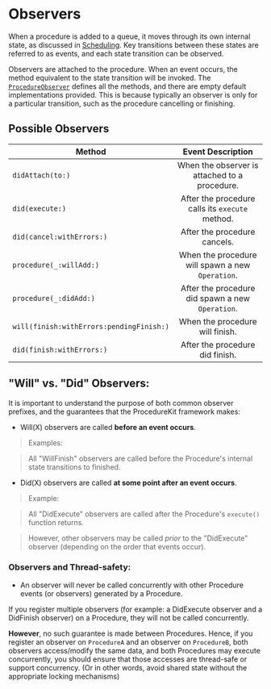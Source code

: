 # Observers

When a procedure is added to a queue, it moves through its own internal state, as discussed in [Scheduling](Classes\Scheduling.html). Key transitions between these states are referred to as events, and each state transition can be observed.

Observers are attached to the procedure. When an event occurs, the method equivalent to the state transition will be invoked. The [`ProcedureObserver`](Protocols\ProcedureObserver.html) defines all the methods, and there are empty default implementations provided. This is because typically an observer is only for a particular transition, such as the procedure cancelling or finishing.

## Possible Observers

| Method   | Event Description |
|----------------|:--------------------------:|
| `didAttach(to:)` | When the observer is attached to a procedure. |
| `did(execute:)`  | After the procedure calls its `execute` method. |
| `did(cancel:withErrors:)`  | After the procedure cancels. |
| `procedure(_:willAdd:)`  | When the procedure will spawn a new `Operation`. |
| `procedure(_:didAdd:)`  | After the procedure did spawn a new `Operation`. |
| `will(finish:withErrors:pendingFinish:)`  | When the procedure will finish. |
| `did(finish:withErrors:)`  | After the procedure did finish. |


## "Will" vs. "Did" Observers:

It is important to understand the purpose of both common observer prefixes, and the guarantees that the ProcedureKit framework makes:

- Will(X) observers are called **before an event occurs**.

> Examples:

> All "WillFinish" observers are called before the Procedure's internal state transitions to finished.

- Did(X) observers are called **at some point after an event occurs**.

> Example:

> All "DidExecute" observers are called after the Procedure's `execute()` function returns.

> However, other observers may be called *prior* to the "DidExecute" observer (depending on the order that events occur).

### Observers and Thread-safety:

- An observer will never be called concurrently with other Procedure events (or observers) generated by a Procedure.

If you register multiple observers (for example: a DidExecute observer and a DidFinish observer) on a Procedure, they will not be called concurrently.

**However**, no such guarantee is made between Procedures. Hence, if you register an observer on `ProcedureA` and an observer on `ProcedureB`, both observers access/modify the same data, and both Procedures may execute concurrently, you should ensure that those accesses are thread-safe or support concurrency. (Or in other words, avoid shared state without the appropriate locking mechanisms)